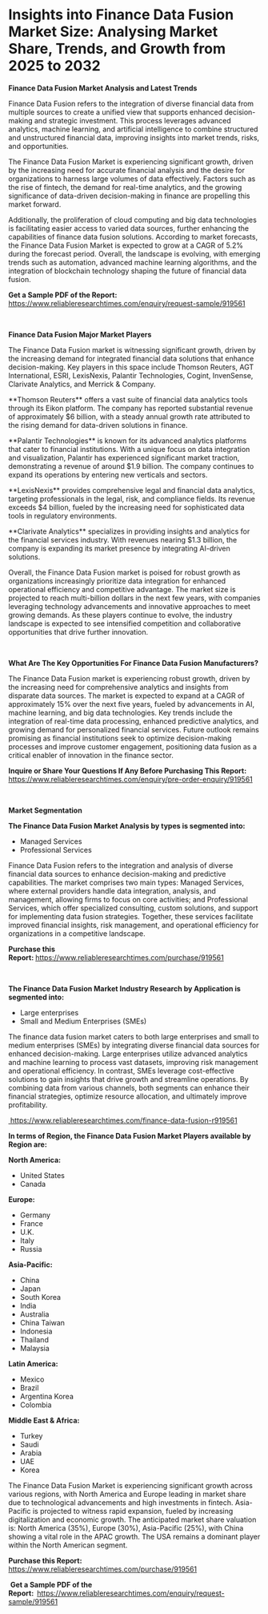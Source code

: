 <p><h1>Insights into Finance Data Fusion Market Size: Analysing Market Share, Trends, and Growth from 2025 to 2032</h1></p><p><strong>Finance Data Fusion Market Analysis and Latest Trends</strong></p>
<p><p>Finance Data Fusion refers to the integration of diverse financial data from multiple sources to create a unified view that supports enhanced decision-making and strategic investment. This process leverages advanced analytics, machine learning, and artificial intelligence to combine structured and unstructured financial data, improving insights into market trends, risks, and opportunities.</p><p>The Finance Data Fusion Market is experiencing significant growth, driven by the increasing need for accurate financial analysis and the desire for organizations to harness large volumes of data effectively. Factors such as the rise of fintech, the demand for real-time analytics, and the growing significance of data-driven decision-making in finance are propelling this market forward. </p><p>Additionally, the proliferation of cloud computing and big data technologies is facilitating easier access to varied data sources, further enhancing the capabilities of finance data fusion solutions. According to market forecasts, the Finance Data Fusion Market is expected to grow at a CAGR of 5.2% during the forecast period. Overall, the landscape is evolving, with emerging trends such as automation, advanced machine learning algorithms, and the integration of blockchain technology shaping the future of financial data fusion.</p></p>
<p><strong>Get a Sample PDF of the Report:&nbsp;</strong> <a href="https://www.reliableresearchtimes.com/enquiry/request-sample/919561?utm_campaign=3279&utm_medium=2&utm_source=Github&utm_content=ia&utm_term=18042025&utm_id=finance-data-fusion">https://www.reliableresearchtimes.com/enquiry/request-sample/919561</a></p>
<p>&nbsp;</p>
<p><strong>Finance Data Fusion Major Market Players</strong></p>
<p><p>The Finance Data Fusion market is witnessing significant growth, driven by the increasing demand for integrated financial data solutions that enhance decision-making. Key players in this space include Thomson Reuters, AGT International, ESRI, LexisNexis, Palantir Technologies, Cogint, InvenSense, Clarivate Analytics, and Merrick & Company.</p><p>**Thomson Reuters** offers a vast suite of financial data analytics tools through its Eikon platform. The company has reported substantial revenue of approximately $6 billion, with a steady annual growth rate attributed to the rising demand for data-driven solutions in finance.</p><p>**Palantir Technologies** is known for its advanced analytics platforms that cater to financial institutions. With a unique focus on data integration and visualization, Palantir has experienced significant market traction, demonstrating a revenue of around $1.9 billion. The company continues to expand its operations by entering new verticals and sectors.</p><p>**LexisNexis** provides comprehensive legal and financial data analytics, targeting professionals in the legal, risk, and compliance fields. Its revenue exceeds $4 billion, fueled by the increasing need for sophisticated data tools in regulatory environments. </p><p>**Clarivate Analytics** specializes in providing insights and analytics for the financial services industry. With revenues nearing $1.3 billion, the company is expanding its market presence by integrating AI-driven solutions.</p><p>Overall, the Finance Data Fusion market is poised for robust growth as organizations increasingly prioritize data integration for enhanced operational efficiency and competitive advantage. The market size is projected to reach multi-billion dollars in the next few years, with companies leveraging technology advancements and innovative approaches to meet growing demands. As these players continue to evolve, the industry landscape is expected to see intensified competition and collaborative opportunities that drive further innovation.</p></p>
<p>&nbsp;</p>
<p><strong>What Are The Key Opportunities For Finance Data Fusion Manufacturers?</strong></p>
<p><p>The Finance Data Fusion market is experiencing robust growth, driven by the increasing need for comprehensive analytics and insights from disparate data sources. The market is expected to expand at a CAGR of approximately 15% over the next five years, fueled by advancements in AI, machine learning, and big data technologies. Key trends include the integration of real-time data processing, enhanced predictive analytics, and growing demand for personalized financial services. Future outlook remains promising as financial institutions seek to optimize decision-making processes and improve customer engagement, positioning data fusion as a critical enabler of innovation in the finance sector.</p></p>
<p><strong>Inquire or Share Your Questions If Any Before Purchasing This Report:</strong> <a href="https://www.reliableresearchtimes.com/enquiry/pre-order-enquiry/919561?utm_campaign=3279&utm_medium=2&utm_source=Github&utm_content=ia&utm_term=18042025&utm_id=finance-data-fusion">https://www.reliableresearchtimes.com/enquiry/pre-order-enquiry/919561</a></p>
<p>&nbsp;</p>
<p><strong>Market Segmentation</strong></p>
<p><strong>The Finance Data Fusion Market Analysis by types is segmented into:</strong></p>
<p><ul><li>Managed Services</li><li>Professional Services</li></ul></p>
<p><p>Finance Data Fusion refers to the integration and analysis of diverse financial data sources to enhance decision-making and predictive capabilities. The market comprises two main types: Managed Services, where external providers handle data integration, analysis, and management, allowing firms to focus on core activities; and Professional Services, which offer specialized consulting, custom solutions, and support for implementing data fusion strategies. Together, these services facilitate improved financial insights, risk management, and operational efficiency for organizations in a competitive landscape.</p></p>
<p><strong>Purchase this Report:&nbsp;</strong><a href="https://www.reliableresearchtimes.com/purchase/919561?utm_campaign=3279&utm_medium=2&utm_source=Github&utm_content=ia&utm_term=18042025&utm_id=finance-data-fusion">https://www.reliableresearchtimes.com/purchase/919561</a></p>
<p>&nbsp;</p>
<p><strong>The Finance Data Fusion Market Industry Research by Application is segmented into:</strong></p>
<p><ul><li>Large enterprises</li><li>Small and Medium Enterprises (SMEs)</li></ul></p>
<p><p>The finance data fusion market caters to both large enterprises and small to medium enterprises (SMEs) by integrating diverse financial data sources for enhanced decision-making. Large enterprises utilize advanced analytics and machine learning to process vast datasets, improving risk management and operational efficiency. In contrast, SMEs leverage cost-effective solutions to gain insights that drive growth and streamline operations. By combining data from various channels, both segments can enhance their financial strategies, optimize resource allocation, and ultimately improve profitability.</p></p>
<p><a href="https://www.reliableresearchtimes.com/finance-data-fusion-r919561?utm_campaign=3279&utm_medium=2&utm_source=Github&utm_content=ia&utm_term=18042025&utm_id=finance-data-fusion">&nbsp;https://www.reliableresearchtimes.com/finance-data-fusion-r919561</a></p>
<p><strong>In terms of Region, the Finance Data Fusion Market Players available by Region are:</strong></p>
<p>
    <p> <strong> North America: </strong>
        <ul>
            <li>United States</li>
            <li>Canada</li>
        </ul>
        </p> 
    <p> <strong> Europe: </strong>
        <ul>
            <li>Germany</li>
            <li>France</li>
            <li>U.K.</li>
            <li>Italy</li>
            <li>Russia</li>
        </ul>
        </p> 
    <p> <strong> Asia-Pacific: </strong>
        <ul>
            <li>China</li>
            <li>Japan</li>
            <li>South Korea</li>
            <li>India</li>
            <li>Australia</li>
            <li>China Taiwan</li>
            <li>Indonesia</li>
            <li>Thailand</li>
            <li>Malaysia</li>
        </ul>
        </p> 
    <p> <strong> Latin America: </strong>
        <ul>
            <li>Mexico</li>
            <li>Brazil</li>
            <li>Argentina Korea</li>
            <li>Colombia</li>
        </ul>
        </p> 
    <p> <strong> Middle East & Africa: </strong>
        <ul>
            <li>Turkey</li>
            <li>Saudi</li>
            <li>Arabia</li>
            <li>UAE</li>
            <li>Korea</li>
        </ul>
    </p>
    </p>
<p><p>The Finance Data Fusion Market is experiencing significant growth across various regions, with North America and Europe leading in market share due to technological advancements and high investments in fintech. Asia-Pacific is projected to witness rapid expansion, fueled by increasing digitalization and economic growth. The anticipated market share valuation is: North America (35%), Europe (30%), Asia-Pacific (25%), with China showing a vital role in the APAC growth. The USA remains a dominant player within the North American segment.</p></p>
<p><strong>Purchase this Report: </strong><a href="https://www.reliableresearchtimes.com/purchase/919561?utm_campaign=3279&utm_medium=2&utm_source=Github&utm_content=ia&utm_term=18042025&utm_id=finance-data-fusion">https://www.reliableresearchtimes.com/purchase/919561</a></p>
<p>&nbsp;<strong>Get a Sample PDF of the Report:&nbsp;&nbsp;</strong><a href="https://www.reliableresearchtimes.com/enquiry/request-sample/919561?utm_campaign=3279&utm_medium=2&utm_source=Github&utm_content=ia&utm_term=18042025&utm_id=finance-data-fusion">https://www.reliableresearchtimes.com/enquiry/request-sample/919561</a></p>
<p><strong></strong></p>
<p><p></p><p></p><p></p></p>